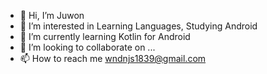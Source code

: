 - 👋 Hi, I’m Juwon
- 👀 I’m interested in Learning Languages, Studying Android
- 🌱 I’m currently learning Kotlin for Android
- 💞️ I’m looking to collaborate on ...
- 📫 How to reach me wndnjs1839@gmail.com

<!---
bidulgi99/bidulgi99 is a ✨ special ✨ repository because its `README.md` (this file) appears on your GitHub profile.
You can click the Preview link to take a look at your changes.
--->

